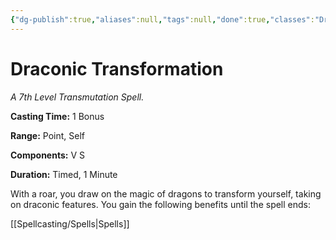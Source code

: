 ```yaml
---
{"dg-publish":true,"aliases":null,"tags":null,"done":true,"classes":"Druid, Sorcerer, Wizard,","spellLevel":7,"school":"Transmutation","source":"FTD","permalink":"/spells/draconic-transformation/","dgHomeLink":false,"dgPassFrontmatter":true}
---
```


# Draconic Transformation
*A 7th Level Transmutation Spell.*

**Casting Time:** 1 Bonus

**Range:** Point, Self

**Components:** V S 

**Duration:** Timed, 1 Minute

With a roar, you draw on the magic of dragons to transform yourself, taking on draconic features. You gain the following benefits until the spell ends:

[[Spellcasting/Spells|Spells]]